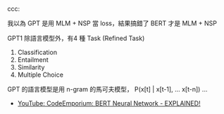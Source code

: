 
ccc: 

我以為 GPT 是用 MLM + NSP 當 loss，結果搞錯了
BERT 才是 MLM + NSP 

GPT1 除語言模型外，有4 種 Task (Refined Task)
1. Classification
2. Entailment
3. Similarity 
4. Multiple Choice

GPT 的語言模型是用 n-gram 的馬可夫模型， P(x[t] | x[t-1], ... x[t-n])
...


* [YouTube: CodeEmporium: BERT Neural Network - EXPLAINED!](https://www.youtube.com/watch?v=xI0HHN5XKDo)
